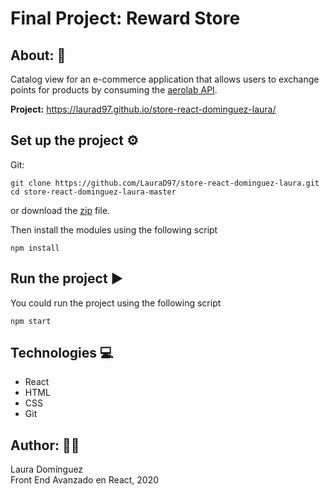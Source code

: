 # Final Project: Reward Store 

## About: 📖
Catalog view for an e-commerce application that allows users to exchange points for products by consuming the [aerolab API](https://aerolabchallenge.docs.apiary.io/#reference).  

**Project:** https://laurad97.github.io/store-react-dominguez-laura/

## Set up the project ⚙️
Git:

    git clone https://github.com/LauraD97/store-react-dominguez-laura.git
    cd store-react-dominguez-laura-master
      

or download the [zip](https://github.com/LauraD97/store-react-dominguez-laura/archive/refs/heads/master.zip) file.

Then install the modules using the following script

```
npm install 
```

## Run the project ▶️
You could run the project using the following script

```
npm start 
```

## Technologies 💻
- React
- HTML
- CSS
- Git  

## Author: 👩‍💼
Laura Domínguez  
Front End Avanzado en React, 2020